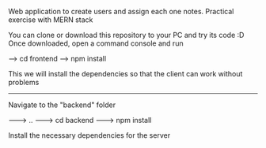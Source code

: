 Web application to create users and assign each one notes. Practical exercise with MERN stack

You can clone or download this repository to your PC and try its code :D
Once downloaded, open a command console and run

--> cd frontend
--> npm install 

This we will install the dependencies so that the client can work without problems

--------------------------------------------------------------------------------------------

Navigate to the "backend" folder

---> ..
---> cd backend
---> npm install

Install the necessary dependencies for the server
